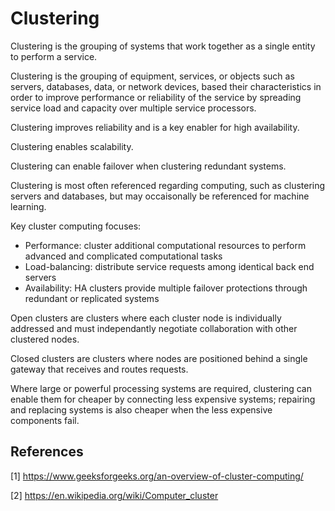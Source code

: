 # Clustering

Clustering is the grouping of systems that work together as a single entity to perform a service.

Clustering is the grouping of equipment, services, or objects such as servers, databases, data, or network devices, based their characteristics in order to improve performance or reliability of the service by spreading service load and capacity over multiple service processors.

Clustering improves reliability and is a key enabler for high availability.

Clustering enables scalability.

Clustering can enable failover when clustering redundant systems.

Clustering is most often referenced regarding computing, such as clustering servers and databases, but may occaisonally be referenced for machine learning.

Key cluster computing focuses:

* Performance: cluster additional computational resources to perform advanced and complicated computational tasks
* Load-balancing: distribute service requests among identical back end servers
* Availability: HA clusters provide multiple failover protections through redundant or replicated systems

Open clusters are clusters where each cluster node is individually addressed and must independantly negotiate collaboration with other clustered nodes.

Closed clusters are clusters where nodes are positioned behind a single gateway that receives and routes requests.

Where large or powerful processing systems are required, clustering can enable them for cheaper by connecting less expensive systems; repairing and replacing systems is also cheaper when the less expensive components fail.

## References

[1] https://www.geeksforgeeks.org/an-overview-of-cluster-computing/

[2] https://en.wikipedia.org/wiki/Computer_cluster